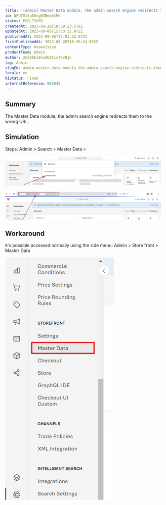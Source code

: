 ```yaml
---
title: '[Admin] Master Data module, the admin search engine redirects them to the wrong URL.'
id: NPUIMi5uS5ngHZBeemIMe
status: PUBLISHED
createdAt: 2023-08-28T18:39:23.578Z
updatedAt: 2023-09-06T15:03:32.872Z
publishedAt: 2023-09-06T15:03:32.872Z
firstPublishedAt: 2023-08-28T18:39:24.558Z
contentType: knownIssue
productTeam: Admin
author: 2mXZkbi0oi061KicTExNjo
tag: Admin
slugEN: admin-master-data-module-the-admin-search-engine-redirects-them-to-the-wrong-url
locale: en
kiStatus: Fixed
internalReference: 889045
---
```


## Summary


The Master Data module, the admin search engine redirects them to the wrong URL.


##

## Simulation



Steps:
Admin > Search > Master Data >

 ![](https://raw.githubusercontent.com/vtexdocs/known-issues/refs/heads/main/docs/en/known-issues/Admin/admin-master-data-module-the-admin-search-engine-redirects-them-to-the-wrong-url_1.png)

 ![](https://raw.githubusercontent.com/vtexdocs/known-issues/refs/heads/main/docs/en/known-issues/Admin/admin-master-data-module-the-admin-search-engine-redirects-them-to-the-wrong-url_2.png)


##

## Workaround



it's possible accessed normally using the side menu:
Admin > Store front > Master Data

 ![](https://raw.githubusercontent.com/vtexdocs/known-issues/refs/heads/main/docs/en/known-issues/Admin/admin-master-data-module-the-admin-search-engine-redirects-them-to-the-wrong-url_3.png)





